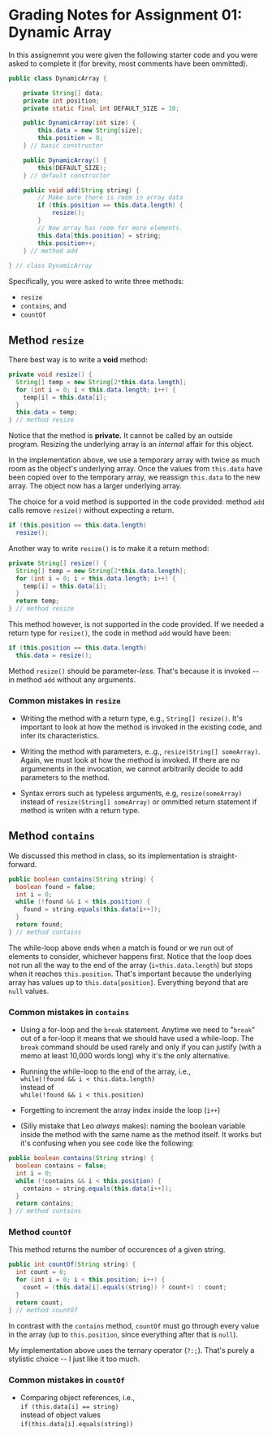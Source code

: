 # Grading Notes for Assignment 01: Dynamic Array

In this assignemnt you were given the following starter code and you were asked to complete it (for brevity, most comments have been ommitted).

```java
public class DynamicArray {

    private String[] data;
    private int position;
    private static final int DEFAULT_SIZE = 10;

    public DynamicArray(int size) {
        this.data = new String[size];
        this.position = 0;
    } // basic constructor

    public DynamicArray() {
        this(DEFAULT_SIZE);
    } // default constructor

    public void add(String string) {
        // Make sure there is room in array data
        if (this.position == this.data.length) {
            resize();
        }
        // Now array has room for more elements.
        this.data[this.position] = string;
        this.position++;
    } // method add
    
} // class DynamicArray
```
Specifically, you were asked to write three methods:

* `resize`
* `contains`, and
* `countOf`



## Method `resize`

There best way is to write a **void** method:

```java
private void resize() {
  String[] temp = new String[2*this.data.length];
  for (int i = 0; i < this.data.length; i++) {
    temp[i] = this.data[i];
  }
  this.data = temp;
} // method resize
```
Notice that the method is **private.** It cannot be called by an outside program. Resizing the underlying array is an *internal* affair for this object.

In the implementation above, we use a temporary array with twice as much room as the object's underlying array. Once the values from `this.data` have been copied over to the temporary array, we reassign `this.data` to the new array. The object now has a larger underlying array.

The choice for a void method is supported in the code provided: method `add` calls remove `resize()` without expecting a return.

```java
if (this.position == this.data.length)
  resize();
```


Another way to write `resize()` is to make it a return method:

```java
private String[] resize() {
  String[] temp = new String[2*this.data.length];
  for (int i = 0; i < this.data.length; i++) {
    temp[i] = this.data[i];
  }
  return temp;
} // method resize
```

This method however, is not supported in the code provided. If we needed a return type for `resize()`, the code in method `add` would have been:
```java
if (this.position == this.data.length)
  this.data = resize();
```

Method `resize()` should be parameter-*less*. That's because it is invoked -- in method `add` without any arguments. 



### Common mistakes in `resize`

* Writing the method with a return type, e.g., `String[] resize()`. It's important to look at how the method is invoked in the existing code, and infer its characteristics.

* Writing the method with parameters, e..g., `resize(String[] someArray)`. Again, we must look at how the method is invoked. If there are no argumenents in the invocation, we cannot arbitrarily decide to add parameters to the method.

* Syntax errors such as typeless arguments, e.g, `resize(someArray)` instead of `resize(String[] someArray)` or ommitted return statement if method is writen with a return type. 



## Method `contains`

We discussed this method in class, so its implementation is straight-forward.

```java
public boolean contains(String string) {
  boolean found = false;
  int i = 0;
  while (!found && i < this.position) {
    found = string.equals(this.data[i++]);
  }
  return found;
} // method contains
```
The while-loop above ends when a match is found or we run out of elements to consider, whichever happens first. Notice that the loop does not run all the way to the end of the array (`i<this.data.length`) but stops when it reaches `this.position`. That's important because the underlying array has values up to `this.data[position]`. Everything beyond that are `null` values.


### Common mistakes in `contains`

* Using a for-loop and the `break` statement. Anytime we need to "`break`" out of a for-loop it means that we should have used a while-loop. The `break` command should be used rarely and only if you can justify (with a memo at least 10,000 words long) why it's the only alternative.

* Running the while-loop to the end of the array, i.e.,<br/>
``while(!found && i < this.data.length)``<br/>
instead of <br/>
``while(!found && i < this.position)``

* Forgetting to increment the array index inside the loop (`i++`)

* (Silly mistake that Leo *always* makes): naming the boolean variable inside the method with the same name as the method itself. It works but it's confusing when you see code like the following:
```java
public boolean contains(String string) {
  boolean contains = false;
  int i = 0;
  while (!contains && i < this.position) {
    contains = string.equals(this.data[i++]);
  }
  return contains;
} // method contains
```



### Method `countOf`
This method returns the number of occurences of a given string.

```java
public int countOf(String string) {
  int count = 0;
  for (int i = 0; i < this.position; i++) {
    count = (this.data[i].equals(string)) ? count+1 : count;
  }
  return count;
} // method countOf
```
In contrast with the `contains` method, `countOf` must go through every value in the array (up to `this.position`, since everything after that is `null`).

My implementation above uses the ternary operator (`?:;`). That's purely a stylistic choice -- I just like it too much.


### Common mistakes in `countOf`

* Comparing object references, i.e.,<br/>
``if (this.data[i] == string)``<br/>
instead of object values<br/>
``if(this.data[i].equals(string))``
